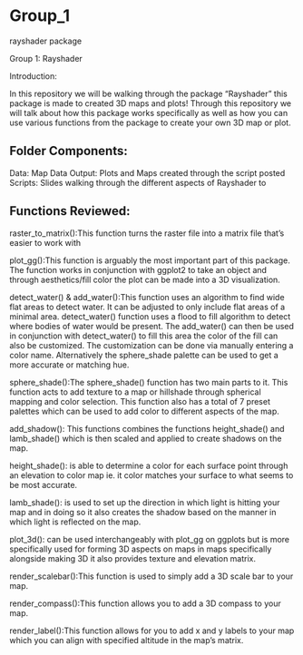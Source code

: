 # Group_1
rayshader package

Group 1: Rayshader

Introduction: 

In this repository we will be walking through the package “Rayshader” this package is made to created 3D maps and plots! Through this repository we will talk about how this package works specifically as well as how you can use various functions from the package to create your own 3D map or plot. 

## Folder Components: 
Data: Map Data 
Output: Plots and Maps created through the script posted 
Scripts: Slides walking through the different aspects of Rayshader to

## Functions Reviewed:

raster_to_matrix():This function turns the raster file into a matrix file that’s easier to work with
 
plot_gg():This function is arguably the most important part of this package. The function works in conjunction with ggplot2 to take an object and through aesthetics/fill color the plot can be made into a 3D visualization.

detect_water() & add_water():This function uses an algorithm to find wide flat areas to detect water. It can be adjusted to only include flat areas of a minimal area. detect_water() function uses a flood to fill algorithm to detect where bodies of water would be present. The add_water() can then be used in conjunction with detect_water() to fill this area the color of the fill can also be customized. The customization can be done via manually entering a color name. Alternatively the sphere_shade palette can be used to get a more accurate or matching hue. 

sphere_shade():The sphere_shade() function has two main parts to it. This function acts to add texture to a map or hillshade through spherical mapping and color selection. This function also has a total of 7 preset palettes which can be used to add color to different aspects of the map.

add_shadow(): This functions combines the functions height_shade() and lamb_shade() which is then scaled and applied to create shadows on the map.

height_shade(): is able to determine a color for each surface point through an elevation to color map ie. it color matches your surface to what seems to be most accurate.

lamb_shade(): is used to set up the direction in which light is hitting your map and in doing so it also creates the shadow based on the manner in which light is reflected on the map.

plot_3d(): can be used interchangeably with plot_gg on ggplots but is more specifically used for forming 3D aspects on maps in maps specifically alongside making 3D it also provides texture and elevation matrix.

render_scalebar():This function is used to simply add a 3D scale bar to your map.

render_compass():This function allows you to add a 3D compass to your map.

render_label():This function allows for you to add x and y labels to your map which you can align with specified altitude in the map’s matrix. 

